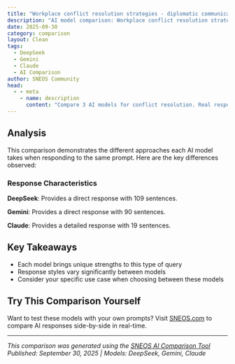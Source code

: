 ```yaml
---
title: "Workplace conflict resolution strategies - diplomatic communication"
description: "AI model comparison: Workplace conflict resolution strategies - diplomatic communication..."
date: 2025-09-30
category: comparison
layout: Clean
tags:
  - DeepSeek
  - Gemini
  - Claude
  - AI Comparison
author: SNEOS Community
head:
  - - meta
    - name: description
      content: "Compare 3 AI models for conflict resolution. Real responses from DeepSeek, Gemini, Claude with detailed analysis."
---
```


<ChatComparison
  title="Workplace conflict resolution strategies - diplomatic communication"
  prompt="Workplace conflict resolution strategies - diplomatic communication"
  :responses='{"DeepSeek": "Of course. Diplomatic communication is the cornerstone of resolving workplace conflict effectively. It\u2019s not about avoiding the issue, but about addressing it in a way that preserves relationships, respects all parties, and finds a sustainable solution.\n\nHere is a comprehensive guide to workplace conflict resolution strategies, with a special focus on the art of diplomatic communication.\n\n---\n\n### **The Foundation: Mindset Before Method**\n\nBefore you even open your mouth, your mindset is critical. Approach the conversation with these principles:\n\n1. **Assume Good Intent:** Start from the belief that the other person is not intentionally trying to cause harm. They likely have a different perspective, are under pressure, or are unaware of the impact of their actions.\n2. **Focus on the Issue, Not the Person:** The goal is to solve a problem, not to defeat a person. Separate the behavior from the individual.\n3. **Seek to Understand, Then to Be Understood:** This is the golden rule. Your first job is to listen and comprehend the other side fully.\n4. **Maintain Professional Respect:** Regardless of personal feelings, commit to treating the other person with professional courtesy and respect.\n\n---\n\n### **The Diplomatic Communication Toolkit: Key Phrases and Techniques**\n\nThese are the practical, verbal tools you can use to de-escalate tension and foster collaboration.\n\n#### **1. Use \u0022I\u0022 Statements (The Anti-Blame Language)**\nThis is the most powerful tool in your arsenal. It expresses your feelings without sounding accusatory.\n\n* **Instead of:** \u0022You never meet the deadlines. You\u0027re making us look bad.\u0022\n* **Diplomatic Version:** **\u0022I feel concerned** when I don\u0027t receive the data by the deadline, **because** it puts our project timeline at risk.\u0022\n\n**Formula:** **\u0022I feel [emotion] when you [specific behavior] because [impact on you/the team].\u0022**\n\n#### **2. Frame with Open-Ended, Curious Questions**\nAvoid \u0022yes/no\u0022 questions that can shut down conversation. Ask questions that invite explanation.\n\n* **Instead of:** \u0022Did you even read the brief?\u0022\n* **Diplomatic Version:** **\u0022Can you help me understand your approach to the brief?\u0022** or **\u0022What was your thought process when you started this task?\u0022**\n\n#### **3. Validate Their Perspective (Without Necessarily Agreeing)**\nShowing you hear them makes them more likely to listen to you.\n\n* **Phrases to use:**\n * \u0022I can see how you might see it that way.\u0022\n * \u0022It makes sense that you\u0027d feel frustrated, given the tight deadlines.\u0022\n * \u0022So, if I\u0027m understanding you correctly, you feel that...\u0022\n\n#### **4. Use Softening Language**\nThis introduces a difficult topic in a less confrontational way.\n\n* **Phrases to use:**\n * \u0022I might be missing something here, but...\u0022\n * \u0022Perhaps I misunderstood. Could we revisit...?\u0022\n * \u0022I have a different perspective on this. Would you be open to hearing it?\u0022\n\n#### **5. Focus on Common Goals and Shared Interests**\nRedirect the energy from \u0022me vs. you\u0022 to \u0022us vs. the problem.\u0022\n\n* **Phrases to use:**\n * \u0022It seems like we both want this project to succeed. How can we get there together?\u0022\n * \u0022Our shared goal is a positive outcome for the client. Let\u0027s find a path that achieves that.\u0022\n * \u0022We\u0027re on the same team. Let\u0027s figure out a solution that works for both of us.\u0022\n\n---\n\n### **A Step-by-Step Strategy for a Diplomatic Conflict Resolution Conversation**\n\n**Step 1: Prepare Privately**\n* **Clarify the Issue:** What exactly is the problem? What is your desired outcome?\n* **Manage Your Emotions:** Don\u0027t go in angry. Take a walk, breathe deeply.\n* **Choose Time \u0026 Place:** Schedule a private, neutral meeting. Don\u0027t ambush someone in the hallway.\n\n**Step 2: Open the Conversation Calmly**\n* Start by stating your positive intent.\n * *\u0022Thanks for making the time to talk. I value our working relationship and wanted to discuss [the issue] so we can get on the same page.\u0022*\n\n**Step 3: State Your Perspective Using Diplomatic Tools**\n* Use your \u0022I\u0022 statements. Be specific, factual, and brief.\n * *\u0022I felt concerned after the meeting when my report was described as incomplete in front of the client, because it impacted the team\u0027s credibility.\u0022*\n\n**Step 4: Invite Their Perspective and Listen Actively**\n* This is the most crucial step. Be quiet and truly listen.\n * *\u0022I\u2019d really like to understand your point of view on what happened.\u0022*\n* **Practice Active Listening:**\n * **Don\u0027t interrupt.**\n * **Nod and use minimal encouragers** (\u0022I see,\u0022 \u0022Go on\u0022).\n * **Paraphrase** to confirm understanding. *\u0022So, from your side, you were trying to clarify the data quickly and didn\u0027t intend to undermine the work?\u0022*\n\n**Step 5: Identify the Root Cause and Find Common Ground**\n* Discuss the underlying reasons. Is it a process issue? A communication gap? A resource constraint?\n* Acknowledge any points of agreement. *\u0022I think we can both agree that the client\u0027s satisfaction is the top priority.\u0022*\n\n**Step 6: Brainstorm Solutions Together**\n* Shift from the past (the problem) to the future (the solution).\n * *\u0022What ideas do you have for how we can prevent this in the future?\u0022*\n * *\u0022How about if we agree to sync up for 5 minutes before client calls to align on the data?\u0022*\n* Aim for a win-win solution, not a compromise where both lose.\n\n**Step 7: Agree on a Clear Path Forward**\n* Be specific about who will do what, and by when.\n * *\u0022So, to confirm, I will send you the draft report by 3 PM on Thursday, and you\u0027ll provide feedback before the Friday call. Does that work for you?\u0022*\n\n**Step 8: Conclude on a Positive Note**\n* Thank them for their time and willingness to talk.\n * *\u0022I really appreciate you having this conversation with me. I feel much better about us moving forward as a team.\u0022*\n\n---\n\n### **What to Avoid: The Diplomacy Killers**\n\n* **Absolute Language:** \u0022You **always**...\u0022 / \u0022You **never**...\u0022\n* **Blaming and Accusing:** Starting sentences with \u0022You...\u0022\n* **Sarcasm and Condescension:** This instantly destroys trust.\n* **Interrupting:** It signals that you don\u0027t value what they have to say.\n* **Bringing Up the Past:** Stick to the current, specific issue. Don\u0027t air old grievances.\n* **Making Assumptions:** About their intentions, feelings, or knowledge.\n\nBy mastering these diplomatic communication strategies, you transform conflict from a destructive force into an opportunity for better understanding, improved processes, and stronger professional relationships.", "Gemini": "Diplomatic communication is a powerful tool for navigating and resolving workplace conflicts. It focuses on building bridges, finding common ground, and preserving relationships, even when disagreements arise. Here\u0027s a breakdown of diplomatic communication strategies for workplace conflict resolution:\n\n**Core Principles of Diplomatic Communication:**\n\n* **Respectful and Empathetic Language:** Using courteous and considerate language, even when you disagree, is paramount. Focus on understanding the other person\u0027s perspective.\n* **Active Listening:** Pay close attention to what the other person is saying, both verbally and nonverbally. Ask clarifying questions to ensure you understand their point of view.\n* **Objectivity and Fairness:** Strive to present your arguments in a factual and unbiased manner. Avoid personal attacks or generalizations.\n* **Constructive Feedback:** When offering criticism, frame it in a way that is helpful and focuses on solutions, rather than blame.\n* **Finding Common Ground:** Identify areas of agreement and build upon them to find mutually acceptable solutions.\n* **Maintaining Composure:** Stay calm and professional, even when the conversation becomes heated. Avoid raising your voice or using inflammatory language.\n* **Focus on the Issue, Not the Person:** Separate the person from the problem. Focus on resolving the conflict at hand, rather than attacking the other person\u0027s character.\n\n**Specific Strategies for Diplomatic Conflict Resolution:**\n\n1. **Initiate a Private Conversation:**\n\n * **Timing:** Choose a time and place where you can both speak freely and without interruption.\n * **Approach:** Start by acknowledging the conflict and expressing your desire to resolve it. For example:\n * \u0022I\u0027ve noticed some tension between us, and I\u0027d like to talk about it to find a solution that works for both of us.\u0022\n * \u0022I value our working relationship, and I want to address this issue so we can continue to collaborate effectively.\u0022\n\n2. **Active Listening and Empathetic Understanding:**\n\n * **Listen Attentively:** Pay close attention to what the other person is saying, both verbally and nonverbally.\n * **Ask Clarifying Questions:** \u0022Can you tell me more about what happened from your perspective?\u0022 \u0022I want to make sure I understand. Are you saying...?\u0022\n * **Summarize and Reflect:** \u0022So, if I understand correctly, you\u0027re feeling frustrated because... Is that accurate?\u0022 This demonstrates that you\u0027re listening and trying to understand.\n * **Acknowledge Their Feelings:** \u0022I can understand why you might feel that way.\u0022 \u0022That sounds like a difficult situation.\u0022 (Acknowledge the feeling, not necessarily agreement with the viewpoint).\n\n3. **Express Your Perspective Diplomatically:**\n\n * **Use \u0022I\u0022 Statements:** Focus on your own feelings and experiences, rather than blaming the other person.\n * Instead of: \u0022You always interrupt me in meetings!\u0022\n * Try: \u0022I feel frustrated when I\u0027m interrupted during meetings because it makes it difficult for me to share my ideas.\u0022\n * **Be Specific and Provide Examples:** Vague complaints are difficult to address. Provide concrete examples of the behaviors or situations that are causing conflict.\n * **Avoid Absolutes:** Words like \u0022always\u0022 and \u0022never\u0022 can escalate the situation.\n * **Frame Your Concerns as Needs:** Instead of complaining about what you don\u0027t like, express what you need to be more effective or satisfied. \u0022I need clear deadlines on projects so I can prioritize my work effectively.\u0022\n\n4. **Focus on Shared Goals and Interests:**\n\n * **Identify Common Ground:** Look for areas where you both agree or have similar goals. \u0022We both want this project to be successful, and I think we can work together to make that happen.\u0022\n * **Highlight the Benefits of Resolution:** \u0022If we can resolve this issue, it will improve our teamwork and make us both more productive.\u0022\n\n5. **Brainstorm Solutions Collaboratively:**\n\n * **Open-Ended Questions:** \u0022What are some possible solutions that you can see?\u0022 \u0022What would be a fair resolution to this situation?\u0022\n * **Suggest Options, Not Demands:** \u0022One option might be...,\u0022 \u0022Another possibility could be...\u0022\n * **Be Willing to Compromise:** Conflict resolution often requires both parties to make concessions. Be prepared to give something up in order to reach a mutually acceptable agreement.\n\n6. **Document the Agreement:**\n\n * **Summarize the agreed-upon solutions:** Ensure both parties are clear on the actions they will take.\n * **Follow Up:** Schedule a time to check in and make sure the agreed-upon solutions are working.\n\n**Important Considerations:**\n\n* **Organizational Culture:** Be mindful of your company\u0027s culture and adapt your communication style accordingly.\n* **Power Dynamics:** Be aware of any power imbalances between you and the other person and adjust your approach accordingly.\n* **Third-Party Mediation:** If you are unable to resolve the conflict on your own, consider seeking the help of a neutral third party, such as a mediator or HR representative.\n* **Practice and Preparation:** Diplomatic communication is a skill that can be developed with practice. Think through potential conflict scenarios and rehearse how you might respond diplomatically.\n\n**Examples of Diplomatic Phrases:**\n\n* \u0022I understand your perspective.\u0022\n* \u0022Help me understand...\u0022\n* \u0022I see it differently, but I respect your opinion.\u0022\n* \u0022Let\u0027s find a solution that works for both of us.\u0022\n* \u0022What are your thoughts on...?\u0022\n* \u0022I appreciate your willingness to discuss this.\u0022\n* \u0022That\u0027s a valid point.\u0022\n* \u0022Perhaps we could try...\u0022\n* \u0022My intention is not to...\u0022\n* \u0022I\u0027d like to suggest...\u0022\n\nBy consistently applying these diplomatic communication strategies, you can create a more positive and productive work environment, resolve conflicts effectively, and maintain healthy working relationships. Remember that patience, empathy, and a genuine desire to find common ground are essential for successful conflict resolution.\n", "Claude": "# Workplace Conflict Resolution: Diplomatic Communication Strategies\n\n## Core Principles of Diplomatic Communication\n\n### **Active Listening**\n- Give full attention without interrupting\n- Use reflective listening (\u0022What I hear you saying is...\u0022)\n- Ask clarifying questions to understand underlying concerns\n- Acknowledge emotions without necessarily agreeing with positions\n\n### **Neutral Language**\n- Use \u0022I\u0022 statements instead of \u0022you\u0022 accusations\n- Focus on specific behaviors rather than character traits\n- Avoid absolutes like \u0022always\u0022 or \u0022never\u0022\n- Choose objective, fact-based descriptions\n\n## Step-by-Step Conflict Resolution Process\n\n### **1. Preparation Phase**\n- **Cool-down period**: Address conflicts when emotions are manageable\n- **Private setting**: Choose neutral, comfortable space\n- **Clear objectives**: Define what successful resolution looks like\n- **Documentation**: Have relevant facts and examples ready\n\n### **2. Opening the Conversation**\n\u0060\u0060\u0060\nExample opening: \u0022I\u0027d like to discuss the project timeline situation. \nI value our working relationship and want to find a solution that works for both of us.\u0022\n\u0060\u0060\u0060\n\n### **3. Exploration Phase**\n- **Identify root causes**: Look beyond surface-level disagreements\n- **Separate positions from interests**: Ask \u0022What\u0027s most important to you here?\u0022\n- **Find common ground**: Highlight shared goals and values\n- **Map different perspectives**: Ensure all viewpoints are understood\n\n## Key Diplomatic Techniques\n\n### **Reframing**\nTransform negative statements into constructive ones:\n- Instead of: \u0022You\u0027re always late with reports\u0022\n- Try: \u0022Meeting our reporting deadlines would help the whole team stay on track\u0022\n\n### **Bridge-Building Language**\n- \u0022Help me understand your perspective...\u0022\n- \u0022What would need to happen for this to work for you?\u0022\n- \u0022I can see how you might view it that way...\u0022\n- \u0022Let\u0027s explore options that could address both our concerns\u0022\n\n### **De-escalation Tactics**\n- **Pause and breathe** when tensions rise\n- **Lower your voice** to encourage calmer response\n- **Acknowledge valid points** even amid disagreement\n- **Redirect to solutions**: \u0022How can we move forward constructively?\u0022\n\n## Common Workplace Conflict Scenarios\n\n### **Resource Competition**\n- Focus on organizational priorities\n- Explore creative resource-sharing solutions\n- Involve supervisors for guidance on allocation decisions\n- Document agreements clearly\n\n### **Communication Style Differences**\n- Discuss preferred communication methods openly\n- Establish clear expectations for response times\n- Create structured check-in processes\n- Respect different working styles while meeting shared goals\n\n### **Role Boundary Disputes**\n- Reference job descriptions and organizational charts\n- Clarify decision-making authority\n- Establish protocols for overlapping responsibilities\n- Involve HR or management when needed\n\n## Advanced Diplomatic Strategies\n\n### **The \u0022Yes, And\u0022 Approach**\nBuild on others\u0027 ideas rather than immediately opposing:\n- \u0022Yes, meeting the deadline is crucial, and we might need additional resources to do it well\u0022\n\n### **Strategic Concessions**\n- Identify low-cost concessions you can make\n- Ask for reciprocal flexibility\n- Focus on long-term relationship building\n\n### **Third-Party Mediation**\nWhen direct communication isn\u0027t working:\n- HR representatives\n- Neutral supervisors\n- Professional mediators\n- Employee assistance programs\n\n## Follow-Up and Prevention\n\n### **Document Agreements**\n- Summarize agreed-upon solutions\n- Set clear timelines and responsibilities\n- Schedule follow-up check-ins\n- Share documentation with relevant parties\n\n### **Relationship Maintenance**\n- Check in regularly on working relationships\n- Address small issues before they escalate\n- Celebrate collaborative successes\n- Continue building trust through consistent actions\n\n### **System Improvements**\n- Identify organizational factors that contributed to conflict\n- Suggest process improvements to prevent similar issues\n- Share lessons learned with team leadership\n- Advocate for better communication structures\n\n## Red Flags: When to Escalate\n\nInvolve management or HR when conflicts involve:\n- Harassment or discrimination\n- Threats or aggressive behavior\n- Violation of company policies\n- Persistent patterns despite good-faith efforts\n- Impact on team productivity or morale\n\n## Practice Scenarios\n\nConsider role-playing these situations:\n- Disagreement over project approaches\n- Workload distribution conflicts\n- Communication preference clashes\n- Credit and recognition disputes\n- Personality conflicts affecting team dynamics\n\n**Remember**: Diplomatic communication is a skill that improves with practice. Focus on building relationships while addressing legitimate concerns, and always keep organizational goals in mind."}' 
  published-date="12:39"
/>

## Analysis

This comparison demonstrates the different approaches each AI model takes when responding to the same prompt. Here are the key differences observed:

### Response Characteristics

**DeepSeek**: Provides a direct response with 109 sentences. 

**Gemini**: Provides a direct response with 90 sentences. 

**Claude**: Provides a detailed response with 19 sentences. 

## Key Takeaways

- Each model brings unique strengths to this type of query
- Response styles vary significantly between models
- Consider your specific use case when choosing between these models

## Try This Comparison Yourself

Want to test these models with your own prompts? Visit [SNEOS.com](https://sneos.com) to compare AI responses side-by-side in real-time.

---

*This comparison was generated using the [SNEOS AI Comparison Tool](https://sneos.com)*
*Published: September 30, 2025 | Models: DeepSeek, Gemini, Claude*
